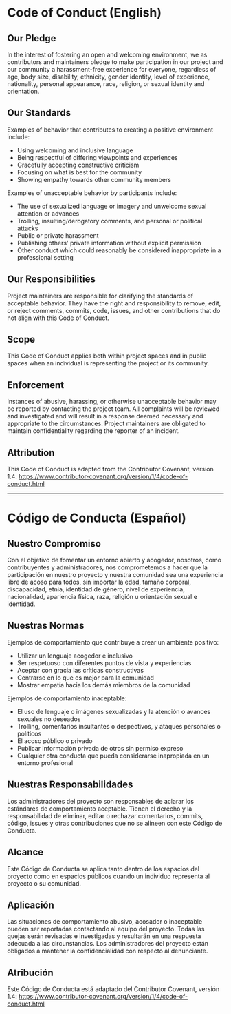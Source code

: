 # Code of Conduct (English)

## Our Pledge

In the interest of fostering an open and welcoming environment, we as contributors and maintainers pledge to make participation in our project and our community a harassment-free experience for everyone, regardless of age, body size, disability, ethnicity, gender identity, level of experience, nationality, personal appearance, race, religion, or sexual identity and orientation.

## Our Standards

Examples of behavior that contributes to creating a positive environment include:
- Using welcoming and inclusive language
- Being respectful of differing viewpoints and experiences
- Gracefully accepting constructive criticism
- Focusing on what is best for the community
- Showing empathy towards other community members

Examples of unacceptable behavior by participants include:
- The use of sexualized language or imagery and unwelcome sexual attention or advances
- Trolling, insulting/derogatory comments, and personal or political attacks
- Public or private harassment
- Publishing others' private information without explicit permission
- Other conduct which could reasonably be considered inappropriate in a professional setting

## Our Responsibilities

Project maintainers are responsible for clarifying the standards of acceptable behavior. They have the right and responsibility to remove, edit, or reject comments, commits, code, issues, and other contributions that do not align with this Code of Conduct.

## Scope

This Code of Conduct applies both within project spaces and in public spaces when an individual is representing the project or its community.

## Enforcement

Instances of abusive, harassing, or otherwise unacceptable behavior may be reported by contacting the project team. All complaints will be reviewed and investigated and will result in a response deemed necessary and appropriate to the circumstances. Project maintainers are obligated to maintain confidentiality regarding the reporter of an incident.

## Attribution

This Code of Conduct is adapted from the Contributor Covenant, version 1.4:
https://www.contributor-covenant.org/version/1/4/code-of-conduct.html

---

# Código de Conducta (Español)

## Nuestro Compromiso

Con el objetivo de fomentar un entorno abierto y acogedor, nosotros, como contribuyentes y administradores, nos comprometemos a hacer que la participación en nuestro proyecto y nuestra comunidad sea una experiencia libre de acoso para todos, sin importar la edad, tamaño corporal, discapacidad, etnia, identidad de género, nivel de experiencia, nacionalidad, apariencia física, raza, religión u orientación sexual e identidad.

## Nuestras Normas

Ejemplos de comportamiento que contribuye a crear un ambiente positivo:
- Utilizar un lenguaje acogedor e inclusivo
- Ser respetuoso con diferentes puntos de vista y experiencias
- Aceptar con gracia las críticas constructivas
- Centrarse en lo que es mejor para la comunidad
- Mostrar empatía hacia los demás miembros de la comunidad

Ejemplos de comportamiento inaceptable:
- El uso de lenguaje o imágenes sexualizadas y la atención o avances sexuales no deseados
- Trolling, comentarios insultantes o despectivos, y ataques personales o políticos
- El acoso público o privado
- Publicar información privada de otros sin permiso expreso
- Cualquier otra conducta que pueda considerarse inapropiada en un entorno profesional

## Nuestras Responsabilidades

Los administradores del proyecto son responsables de aclarar los estándares de comportamiento aceptable. Tienen el derecho y la responsabilidad de eliminar, editar o rechazar comentarios, commits, código, issues y otras contribuciones que no se alineen con este Código de Conducta.

## Alcance

Este Código de Conducta se aplica tanto dentro de los espacios del proyecto como en espacios públicos cuando un individuo representa al proyecto o su comunidad.

## Aplicación

Las situaciones de comportamiento abusivo, acosador o inaceptable pueden ser reportadas contactando al equipo del proyecto. Todas las quejas serán revisadas e investigadas y resultarán en una respuesta adecuada a las circunstancias. Los administradores del proyecto están obligados a mantener la confidencialidad con respecto al denunciante.

## Atribución

Este Código de Conducta está adaptado del Contributor Covenant, versión 1.4:
https://www.contributor-covenant.org/version/1/4/code-of-conduct.html
